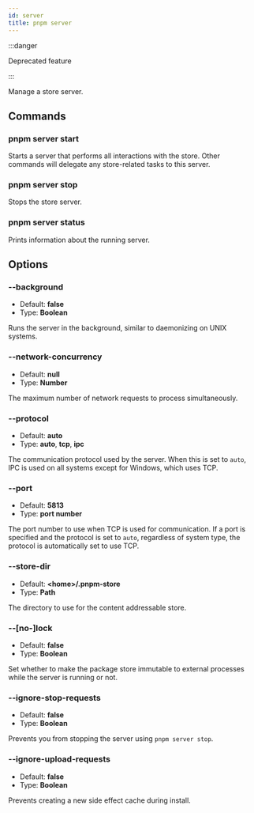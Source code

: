 ```yaml
---
id: server
title: pnpm server
---
```


:::danger

Deprecated feature

:::

Manage a store server.

## Commands

### pnpm server start

Starts a server that performs all interactions with the store.
Other commands will delegate any store-related tasks to this server.

### pnpm server stop

Stops the store server.

### pnpm server status

Prints information about the running server.

## Options

### --background

* Default: **false**
* Type: **Boolean**

Runs the server in the background, similar to daemonizing on UNIX systems.

### --network-concurrency

* Default: **null**
* Type: **Number**

The maximum number of network requests to process simultaneously.

### --protocol

* Default: **auto**
* Type: **auto**, **tcp**, **ipc**

The communication protocol used by the server.
When this is set to `auto`, IPC is used on all systems except for Windows,
which uses TCP.

### --port

* Default: **5813**
* Type: **port number**

The port number to use when TCP is used for communication.
If a port is specified and the protocol is set to `auto`, regardless of system
type, the protocol is automatically set to use TCP.

### --store-dir

* Default: **&lt;home\>/.pnpm-store**
* Type: **Path**

The directory to use for the content addressable store.

### --[no-]lock

* Default: **false**
* Type: **Boolean**

Set whether to make the package store immutable to external processes while
the server is running or not.

### --ignore-stop-requests

* Default: **false**
* Type: **Boolean**

Prevents you from stopping the server using `pnpm server stop`.

### --ignore-upload-requests

* Default: **false**
* Type: **Boolean**

Prevents creating a new side effect cache during install.
